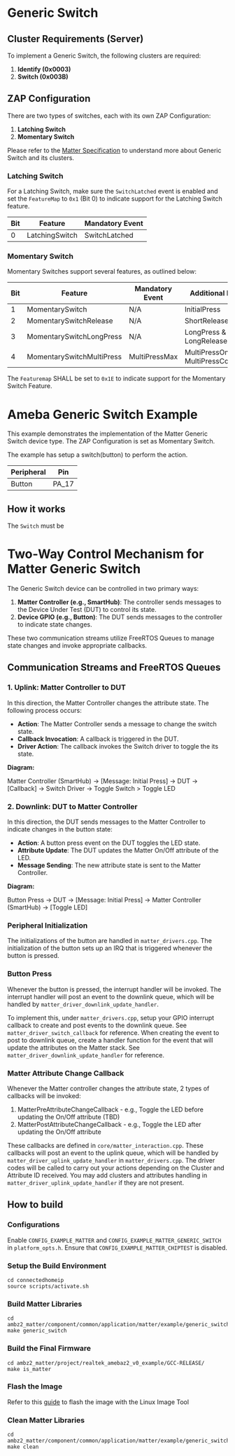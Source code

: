 # Generic Switch

## Cluster Requirements (Server)

To implement a Generic Switch, the following clusters are required:

1. **Identify (0x0003)**
2. **Switch (0x003B)**

## ZAP Configuration

There are two types of switches, each with its own ZAP Configuration:

1. **Latching Switch**
2. **Momentary Switch**

Please refer to the [Matter Specification](https://github.com/CHIP-Specifications/connectedhomeip-spec/blob/master/src/app_clusters/Switch.adoc) to understand more about Generic Switch and its clusters.

### Latching Switch

For a Latching Switch, make sure the `SwitchLatched` event is enabled and set the `FeatureMap` to `0x1` (Bit 0) to indicate support for the Latching Switch feature.

| Bit  | Feature        | Mandatory Event |
|------|----------------|-----------------|
| 0    | LatchingSwitch | SwitchLatched   |

### Momentary Switch

Momentary Switches support several features, as outlined below:

| Bit  | Feature                   | Mandatory Event         | Additional Event                      |
|------|---------------------------|-------------------------|----------------------------------------|
| 1    | MomentarySwitch          | N/A                     | InitialPress                           |
| 2    | MomentarySwitchRelease   | N/A                     | ShortRelease                           |
| 3    | MomentarySwitchLongPress | N/A                     | LongPress & LongRelease                |
| 4    | MomentarySwitchMultiPress| MultiPressMax           | MultiPressOngoing, MultiPressComplete  |

The `Featuremap` SHALL be set to `0x1E` to indicate support for the Momentary Switch Feature.

# Ameba Generic Switch Example

This example demonstrates the implementation of the Matter Generic Switch device type.
The ZAP Configuration is set as Momentary Switch.

The example has setup a switch(button) to perform the action.

| Peripheral  | Pin   |
| ----------- | ----- |
| Button      | PA_17 |

## How it works

The `Switch` must be 

# Two-Way Control Mechanism for Matter Generic Switch

The Generic Switch device can be controlled in two primary ways:

1. **Matter Controller (e.g., SmartHub)**: The controller sends messages to the Device Under Test (DUT) to control its state.
2. **Device GPIO (e.g., Button)**: The DUT sends messages to the controller to indicate state changes.

These two communication streams utilize FreeRTOS Queues to manage state changes and invoke appropriate callbacks.

## Communication Streams and FreeRTOS Queues

### 1. Uplink: Matter Controller to DUT

In this direction, the Matter Controller changes the attribute state. The following process occurs:

- **Action**: The Matter Controller sends a message to change the switch state.
- **Callback Invocation**: A callback is triggered in the DUT.
- **Driver Action**: The callback invokes the Switch driver to toggle the its state.

**Diagram:**

Matter Controller (SmartHub) → [Message: Initial Press] → DUT → [Callback] → Switch Driver → Toggle Switch > Toggle LED

### 2. Downlink: DUT to Matter Controller

In this direction, the DUT sends messages to the Matter Controller to indicate changes in the button state:

- **Action**: A button press event on the DUT toggles the LED state.
- **Attribute Update**: The DUT updates the Matter On/Off attribute of the LED.
- **Message Sending**: The new attribute state is sent to the Matter Controller.

**Diagram:**

Button Press → DUT → [Message: Initial Press] → Matter Controller (SmartHub) -> [Toggle LED]

### Peripheral Initialization

The initializations of the button are handled in `matter_drivers.cpp`.
The initialization of the button sets up an IRQ that is triggered whenever the button is pressed.

### Button Press
Whenever the button is pressed, the interrupt handler will be invoked.
The interrupt handler will post an event to the downlink queue, which will be handled by `matter_driver_downlink_update_handler`.

To implement this, under `matter_drivers.cpp`, setup your GPIO interrupt callback to create and post events to the downlink queue. See `matter_driver_switch_callback` for reference.
When creating the event to post to downlink queue, create a handler function for the event that will update the attributes on the Matter stack. See `matter_driver_downlink_update_handler` for reference.

### Matter Attribute Change Callback
Whenever the Matter controller changes the attribute state, 2 types of callbacks will be invoked:
  1. MatterPreAttributeChangeCallback - e.g., Toggle the LED before updating the On/Off attribute (TBD)
  2. MatterPostAttributeChangeCallback - e.g., Toggle the LED after updating the On/Off attribute

These callbacks are defined in `core/matter_interaction.cpp`.
These callbacks will post an event to the uplink queue, which will be handled by `matter_driver_uplink_update_handler` in `matter_drivers.cpp`.
The driver codes will be called to carry out your actions depending on the Cluster and Attribute ID received.
You may add clusters and attributes handling in `matter_driver_uplink_update_handler` if they are not present. 

## How to build

### Configurations
Enable `CONFIG_EXAMPLE_MATTER` and `CONFIG_EXAMPLE_MATTER_GENERIC_SWITCH` in `platform_opts.h`.
Ensure that `CONFIG_EXAMPLE_MATTER_CHIPTEST` is disabled.

### Setup the Build Environment
  
    cd connectedhomeip
    source scripts/activate.sh
  
### Build Matter Libraries

    cd ambz2_matter/component/common/application/matter/example/generic_switch
    make generic_switch
    
### Build the Final Firmware

    cd ambz2_matter/project/realtek_amebaz2_v0_example/GCC-RELEASE/
    make is_matter
    
### Flash the Image
Refer to this [guide](https://github.com/ambiot/ambz2_matter/blob/main/tools/AmebaZ2/Image_Tool_Linux/README.md) to flash the image with the Linux Image Tool

### Clean Matter Libraries

    cd ambz2_matter/component/common/application/matter/example/generic_switch
    make clean
